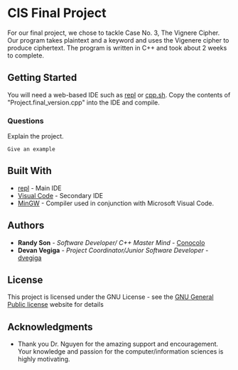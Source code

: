 # CIS Final Project

For our final project, we chose to tackle Case No. 3, The Vignere Cipher. Our program takes plaintext and a keyword and uses the Vigenere cipher to produce ciphertext. The program is written in C++ and took about 2 weeks to complete.
## Getting Started

You will need a web-based IDE such as [repl](https://repl.it/) or [cpp.sh](cpp.sh). Copy the contents of "Project.final_version.cpp" into the IDE and compile. 

### Questions

Explain the project.

```
Give an example
```

## Built With

* [repl](https://repl.it/) - Main IDE
* [Visual Code](https://code.visualstudio.com/) - Secondary IDE
* [MinGW](https://sourceforge.net/projects/mingw-w64/) - Compiler used in conjunction with Microsoft Visual Code.

## Authors

* **Randy Son** - *Software Developer/ C++ Master Mind* - [Conocolo](https://github.com/conocolo)
* **Devan Vegiga** - *Project Coordinator/Junior Software Developer* - [dvegiga](https://github.com/dvegiga)

## License

This project is licensed under the GNU License - see the [GNU General Public license](https://www.gnu.org/licenses/gpl.html) website for details

## Acknowledgments

* Thank you Dr. Nguyen for the amazing support and encouragement. Your knowledge and passion for the computer/information sciences is highly motivating. 
